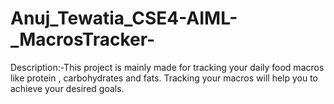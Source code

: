 # Anuj_Tewatia_CSE4-AIML-_MacrosTracker-
 Description:-This project is mainly made for tracking your daily food macros like protein , carbohydrates and fats.  Tracking your macros will help you to achieve your desired goals.
